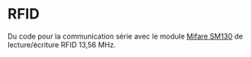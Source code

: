 # RFID

Du code pour la communication série avec le module [Mifare SM130](http://www.sonmicro.com/en/downloads/Mifare/ds_SM130.pdf) de lecture/écriture RFID 13,56 MHz.
